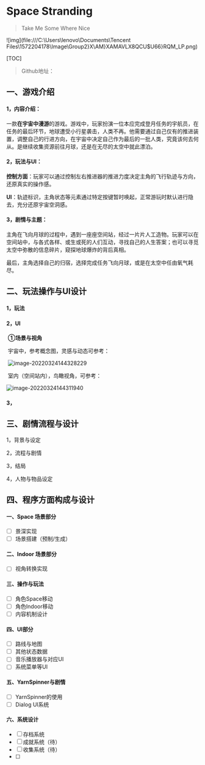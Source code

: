 # Space Stranding

> Take Me Some Where Nice

![img](file:///C:\Users\lenovo\Documents\Tencent Files\1572204178\Image\Group2\}X\AM\}XAMAVLX8QCU$U66}RQM_LP.png)

[TOC]

> Github地址：

## 一、游戏介绍

#### 1，内容介绍：

​	一款**在宇宙中漫游**的游戏。游戏中，玩家扮演一位本应完成登月任务的宇航员，在任务的最后环节，地球遭受小行星袭击，人类不再。他需要通过自己仅有的推进装置，调整自己的行进方向，在宇宙中决定自己作为最后的一批人类，究竟该何去何从。是继续收集资源前往月球，还是在无尽的太空中就此漂泊。

#### 2，玩法与UI：

​	**控制方面**：玩家可以通过控制左右推进器的推进力度决定主角的飞行轨迹与方向，还原真实的操作感。

​	**UI**：轨迹标识，主角状态等元素通过特定按键暂时唤起，正常游玩时默认进行隐去，充分还原宇宙空洞感。

#### 3，剧情与主题：

​	主角在飞向月球的过程中，遇到一座座空间站，经过一片片人工造物。玩家可以在空间站中，与各式各样、或生或死的人们互动，寻找自己的人生答案；也可以寻觅太空中弥散的信息碎片，窥探地球爆炸的背后真相。

​	最后，主角选择自己的归宿，选择完成任务飞向月球，或是在太空中任由氧气耗尽。

## 二、玩法操作与UI设计

#### 1，玩法



#### 2，UI

​	**①场景与视角**

​	宇宙中，参考概念图，灵感与动态可参考：

​	![image-20220324144328229](C:\Users\lenovo\AppData\Roaming\Typora\typora-user-images\image-20220324144328229.png)

​	室内（空间站内），鸟瞰视角，可参考：

![image-20220324144311940](C:\Users\lenovo\AppData\Roaming\Typora\typora-user-images\image-20220324144311940.png)

#### 3，

## 三、剧情流程与设计

1，背景与设定

2，流程与剧情

3，结局

4，人物与物品设定

## 四、程序方面构成与设计

#### 一、Space 场景部分

- [ ] 景深实现
- [ ] 场景搭建（预制/生成）

#### 二、Indoor 场景部分

- [ ] 视角转换实现

#### 三、操作与玩法

- [ ] 角色Space移动
- [ ] 角色Indoor移动
- [ ] 内容机制设计

#### 四、UI部分

- [ ] 路线与地图
- [ ] 其他状态数据
- [ ] 音乐播放器与对应UI
- [ ] 系统菜单等UI

#### 五、YarnSpinner与剧情

- [ ] YarnSpinner的使用
- [ ] Dialog UI系统

#### 六、系统设计

- [ ] 存档系统
- [ ] 成就系统（待）
- [ ] 收集系统（待）
- [ ] 